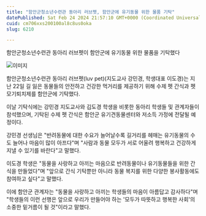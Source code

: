 ```yaml
---
title: "함안군청소년수련관 동아리 러브펫, 함안군에 유기동물 위한 물품 기탁"
datePublished: Sat Feb 24 2024 21:57:10 GMT+0000 (Coordinated Universal Time)
cuid: cm706xxs200100al8c8us0oka
slug: 6210

---
```



함안군청소년수련관 동아리 러브펫이 함안군에 유기동물 위한 물품을 기탁했다

![이미지](https://cdn.hashnode.com/res/hashnode/image/upload/v1739260745737/d4461045-0fc4-40dc-baf9-8c04b32523a3.jpeg)

함안군청소년수련관 동아리 러브펫(luv pet)(지도교사 강민경, 학생대표 이도경)는 지난 22일 길 잃은 동물들의 안전하고 건강한 먹거리를 제공하기 위해 수제 펫 간식과 펫 모기퇴치제를 함안군에 기탁했다.

이날 기탁식에는 강민경 지도교사와 김도경 학생을 비롯한 동아리 학생들 및 관계자들이 참석했으며, 기탁된 수제 펫 간식은 함안군 유기견동물센터와 저소득 가정에 전달될 예정이다.

강민경 선생님은 "반려동물에 대한 수요가 늘어날수록 길거리를 헤매는 유기동물의 수도 늘어나 마음이 많이 아프다"며 "사람과 동물 모두가 서로 어울려 행복하고 건강하게 지낼 수 있기를 바란다"고 말했다.

이도경 학생은 "동물을 사랑하고 아끼는 마음으로 반려동물이나 유기동물들을 위한 간식을 만들었다"며 "앞으로 간식 기탁뿐만 아니라 동물 복지를 위한 다양한 봉사활동에도 참여하고 싶다"고 말했다.

이에 함안군 관계자는 "동물을 사랑하고 아끼는 학생들의 마음이 아름답고 감사하다"며 "학생들의 이런 선행은 앞으로 우리가 만들어야 하는 '모두가 따뜻하고 행복한 사회'의 소중한 밑거름이 될 것"이라고 말했다.